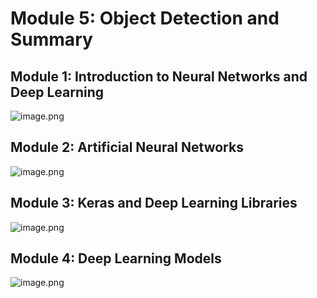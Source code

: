 

# Module 5: Object Detection and Summary
## Module 1: Introduction to Neural Networks and Deep Learning
![image.png](https://prod-files-secure.s3.us-west-2.amazonaws.com/03e82b26-cccb-4906-bb56-adabcbdc0655/a8d40bcb-c482-4026-8872-311e16b2dc63/image.png?X-Amz-Algorithm=AWS4-HMAC-SHA256&X-Amz-Content-Sha256=UNSIGNED-PAYLOAD&X-Amz-Credential=ASIAZI2LB4663ULYBBEN%2F20250207%2Fus-west-2%2Fs3%2Faws4_request&X-Amz-Date=20250207T181955Z&X-Amz-Expires=3600&X-Amz-Security-Token=IQoJb3JpZ2luX2VjEGIaCXVzLXdlc3QtMiJGMEQCIBJW5tqayLHRb1Fdxjd07JzljS29U%2F8ougPfcvhJyghMAiBDhTYVdKsCPGLt6SqlZwZ3J9xvkdH2TZydNWPkbyQ5LSr%2FAwh7EAAaDDYzNzQyMzE4MzgwNSIMh%2FIyiv59sNPkB4F1KtwDvLQ4HwTRoaI2wZvQanx7exnLoizbTs8RXHZ8VvKIWaWVg%2FoH916Q5d%2FiflO9DwoxOsd3Jnuj70zK%2F73qXZV7DcO0gJQ5bNok3GYDYUwxT4Ya5xM2ZnKvGHv9yxhbwpsjXqg3e3SzYsQVJrcNduyCaDwjUyhFBEf6WNMsc0kfwQq7JyXAIacQkQ5GjUNMDDRpnZKwL%2F9gBl8ZWqJcB1sMSrujn2zbtEY2xQLCcnYEQa28IZ8rtoIPNInkBGa7I54TCY%2FBCq9rLhWDVCdo8M%2F%2FkXXJmnzVBwjjkaZtfmG2QdKF41UTyZzSfuNt4pXM6WlYeYf1fC0xaLMDnJwJHKE8md7bTd2HBAypkRwGcYMMOULCse4UazltihSDLjb8cpu8gL73Tcla0APAppsBVovPuFuap8J%2FeHaq0zux%2B5LzjhU9YwS7yBk20dLHMwj2ZGpIcgAh6EGuG%2BRtfWc0JunXpQ2lUAdkOPjNkYv3f9hypKho7bqsqOqEiwL7oU0mkwBo8zPZDLN5QTR7a0%2BnlI1SsMVJc9jnK9YtnYfWR8%2FJoBE3DqSQ%2Brafv%2FHRPFAZt1XJQhCFa%2B2mhSnvUQPT%2BFhA9EGrAC671DeZzmSIwbHb2hM01TEZXE%2FW4pHgCUowuJmZvQY6pgEh10sf%2BPATZ%2BPaThkiLfmoKKv9WJrJBbdsVEamf%2BUvkEvQVaIy1Sj05PdcM2PX5MvfQanfzmetLTu9q06k8UkH6UqtiHs2%2FNq%2BxJ0DlQFxrQEm%2FMN1aEkwsScgT8KNRGbPP4Ut6BUK9U49RqbSpW79fc0BlAFowsobnzLmsv%2B1GZIhMQJ2QlrquzyhfzQb4bWVUL9f%2FJkUBITVEmNQKKFbNA14lwNs&X-Amz-Signature=7cafb2008b6f7b89afbeecdcb788f187b774118d6eb449b7cdaa2b49f0ab1ad5&X-Amz-SignedHeaders=host&x-id=GetObject)
## Module 2: Artificial Neural Networks
![image.png](https://prod-files-secure.s3.us-west-2.amazonaws.com/03e82b26-cccb-4906-bb56-adabcbdc0655/5157ca89-62da-41d9-a98f-6432b71047a9/image.png?X-Amz-Algorithm=AWS4-HMAC-SHA256&X-Amz-Content-Sha256=UNSIGNED-PAYLOAD&X-Amz-Credential=ASIAZI2LB4663ULYBBEN%2F20250207%2Fus-west-2%2Fs3%2Faws4_request&X-Amz-Date=20250207T181955Z&X-Amz-Expires=3600&X-Amz-Security-Token=IQoJb3JpZ2luX2VjEGIaCXVzLXdlc3QtMiJGMEQCIBJW5tqayLHRb1Fdxjd07JzljS29U%2F8ougPfcvhJyghMAiBDhTYVdKsCPGLt6SqlZwZ3J9xvkdH2TZydNWPkbyQ5LSr%2FAwh7EAAaDDYzNzQyMzE4MzgwNSIMh%2FIyiv59sNPkB4F1KtwDvLQ4HwTRoaI2wZvQanx7exnLoizbTs8RXHZ8VvKIWaWVg%2FoH916Q5d%2FiflO9DwoxOsd3Jnuj70zK%2F73qXZV7DcO0gJQ5bNok3GYDYUwxT4Ya5xM2ZnKvGHv9yxhbwpsjXqg3e3SzYsQVJrcNduyCaDwjUyhFBEf6WNMsc0kfwQq7JyXAIacQkQ5GjUNMDDRpnZKwL%2F9gBl8ZWqJcB1sMSrujn2zbtEY2xQLCcnYEQa28IZ8rtoIPNInkBGa7I54TCY%2FBCq9rLhWDVCdo8M%2F%2FkXXJmnzVBwjjkaZtfmG2QdKF41UTyZzSfuNt4pXM6WlYeYf1fC0xaLMDnJwJHKE8md7bTd2HBAypkRwGcYMMOULCse4UazltihSDLjb8cpu8gL73Tcla0APAppsBVovPuFuap8J%2FeHaq0zux%2B5LzjhU9YwS7yBk20dLHMwj2ZGpIcgAh6EGuG%2BRtfWc0JunXpQ2lUAdkOPjNkYv3f9hypKho7bqsqOqEiwL7oU0mkwBo8zPZDLN5QTR7a0%2BnlI1SsMVJc9jnK9YtnYfWR8%2FJoBE3DqSQ%2Brafv%2FHRPFAZt1XJQhCFa%2B2mhSnvUQPT%2BFhA9EGrAC671DeZzmSIwbHb2hM01TEZXE%2FW4pHgCUowuJmZvQY6pgEh10sf%2BPATZ%2BPaThkiLfmoKKv9WJrJBbdsVEamf%2BUvkEvQVaIy1Sj05PdcM2PX5MvfQanfzmetLTu9q06k8UkH6UqtiHs2%2FNq%2BxJ0DlQFxrQEm%2FMN1aEkwsScgT8KNRGbPP4Ut6BUK9U49RqbSpW79fc0BlAFowsobnzLmsv%2B1GZIhMQJ2QlrquzyhfzQb4bWVUL9f%2FJkUBITVEmNQKKFbNA14lwNs&X-Amz-Signature=10b41d8608ca23d6d28cf9d5a1d0c847bed8b048a61ce496ae4ae3768a6ccba6&X-Amz-SignedHeaders=host&x-id=GetObject)
## Module 3: Keras and Deep Learning Libraries
![image.png](https://prod-files-secure.s3.us-west-2.amazonaws.com/03e82b26-cccb-4906-bb56-adabcbdc0655/5089ce50-05f1-470d-ad42-42503bf1df5f/image.png?X-Amz-Algorithm=AWS4-HMAC-SHA256&X-Amz-Content-Sha256=UNSIGNED-PAYLOAD&X-Amz-Credential=ASIAZI2LB4663ULYBBEN%2F20250207%2Fus-west-2%2Fs3%2Faws4_request&X-Amz-Date=20250207T181955Z&X-Amz-Expires=3600&X-Amz-Security-Token=IQoJb3JpZ2luX2VjEGIaCXVzLXdlc3QtMiJGMEQCIBJW5tqayLHRb1Fdxjd07JzljS29U%2F8ougPfcvhJyghMAiBDhTYVdKsCPGLt6SqlZwZ3J9xvkdH2TZydNWPkbyQ5LSr%2FAwh7EAAaDDYzNzQyMzE4MzgwNSIMh%2FIyiv59sNPkB4F1KtwDvLQ4HwTRoaI2wZvQanx7exnLoizbTs8RXHZ8VvKIWaWVg%2FoH916Q5d%2FiflO9DwoxOsd3Jnuj70zK%2F73qXZV7DcO0gJQ5bNok3GYDYUwxT4Ya5xM2ZnKvGHv9yxhbwpsjXqg3e3SzYsQVJrcNduyCaDwjUyhFBEf6WNMsc0kfwQq7JyXAIacQkQ5GjUNMDDRpnZKwL%2F9gBl8ZWqJcB1sMSrujn2zbtEY2xQLCcnYEQa28IZ8rtoIPNInkBGa7I54TCY%2FBCq9rLhWDVCdo8M%2F%2FkXXJmnzVBwjjkaZtfmG2QdKF41UTyZzSfuNt4pXM6WlYeYf1fC0xaLMDnJwJHKE8md7bTd2HBAypkRwGcYMMOULCse4UazltihSDLjb8cpu8gL73Tcla0APAppsBVovPuFuap8J%2FeHaq0zux%2B5LzjhU9YwS7yBk20dLHMwj2ZGpIcgAh6EGuG%2BRtfWc0JunXpQ2lUAdkOPjNkYv3f9hypKho7bqsqOqEiwL7oU0mkwBo8zPZDLN5QTR7a0%2BnlI1SsMVJc9jnK9YtnYfWR8%2FJoBE3DqSQ%2Brafv%2FHRPFAZt1XJQhCFa%2B2mhSnvUQPT%2BFhA9EGrAC671DeZzmSIwbHb2hM01TEZXE%2FW4pHgCUowuJmZvQY6pgEh10sf%2BPATZ%2BPaThkiLfmoKKv9WJrJBbdsVEamf%2BUvkEvQVaIy1Sj05PdcM2PX5MvfQanfzmetLTu9q06k8UkH6UqtiHs2%2FNq%2BxJ0DlQFxrQEm%2FMN1aEkwsScgT8KNRGbPP4Ut6BUK9U49RqbSpW79fc0BlAFowsobnzLmsv%2B1GZIhMQJ2QlrquzyhfzQb4bWVUL9f%2FJkUBITVEmNQKKFbNA14lwNs&X-Amz-Signature=2847ac5c33f9d05ffa6145db2334f0c17aa2751ee7a97dcef10af8b287e9d848&X-Amz-SignedHeaders=host&x-id=GetObject)
## Module 4: Deep Learning Models
![image.png](https://prod-files-secure.s3.us-west-2.amazonaws.com/03e82b26-cccb-4906-bb56-adabcbdc0655/4e22fcb0-cfbc-4d28-b961-b9b8fde071f0/image.png?X-Amz-Algorithm=AWS4-HMAC-SHA256&X-Amz-Content-Sha256=UNSIGNED-PAYLOAD&X-Amz-Credential=ASIAZI2LB4663ULYBBEN%2F20250207%2Fus-west-2%2Fs3%2Faws4_request&X-Amz-Date=20250207T181955Z&X-Amz-Expires=3600&X-Amz-Security-Token=IQoJb3JpZ2luX2VjEGIaCXVzLXdlc3QtMiJGMEQCIBJW5tqayLHRb1Fdxjd07JzljS29U%2F8ougPfcvhJyghMAiBDhTYVdKsCPGLt6SqlZwZ3J9xvkdH2TZydNWPkbyQ5LSr%2FAwh7EAAaDDYzNzQyMzE4MzgwNSIMh%2FIyiv59sNPkB4F1KtwDvLQ4HwTRoaI2wZvQanx7exnLoizbTs8RXHZ8VvKIWaWVg%2FoH916Q5d%2FiflO9DwoxOsd3Jnuj70zK%2F73qXZV7DcO0gJQ5bNok3GYDYUwxT4Ya5xM2ZnKvGHv9yxhbwpsjXqg3e3SzYsQVJrcNduyCaDwjUyhFBEf6WNMsc0kfwQq7JyXAIacQkQ5GjUNMDDRpnZKwL%2F9gBl8ZWqJcB1sMSrujn2zbtEY2xQLCcnYEQa28IZ8rtoIPNInkBGa7I54TCY%2FBCq9rLhWDVCdo8M%2F%2FkXXJmnzVBwjjkaZtfmG2QdKF41UTyZzSfuNt4pXM6WlYeYf1fC0xaLMDnJwJHKE8md7bTd2HBAypkRwGcYMMOULCse4UazltihSDLjb8cpu8gL73Tcla0APAppsBVovPuFuap8J%2FeHaq0zux%2B5LzjhU9YwS7yBk20dLHMwj2ZGpIcgAh6EGuG%2BRtfWc0JunXpQ2lUAdkOPjNkYv3f9hypKho7bqsqOqEiwL7oU0mkwBo8zPZDLN5QTR7a0%2BnlI1SsMVJc9jnK9YtnYfWR8%2FJoBE3DqSQ%2Brafv%2FHRPFAZt1XJQhCFa%2B2mhSnvUQPT%2BFhA9EGrAC671DeZzmSIwbHb2hM01TEZXE%2FW4pHgCUowuJmZvQY6pgEh10sf%2BPATZ%2BPaThkiLfmoKKv9WJrJBbdsVEamf%2BUvkEvQVaIy1Sj05PdcM2PX5MvfQanfzmetLTu9q06k8UkH6UqtiHs2%2FNq%2BxJ0DlQFxrQEm%2FMN1aEkwsScgT8KNRGbPP4Ut6BUK9U49RqbSpW79fc0BlAFowsobnzLmsv%2B1GZIhMQJ2QlrquzyhfzQb4bWVUL9f%2FJkUBITVEmNQKKFbNA14lwNs&X-Amz-Signature=f07adf5b80275949fa22749335ca88ff640f64d74bebc27f72ef2fcea2cbd767&X-Amz-SignedHeaders=host&x-id=GetObject)